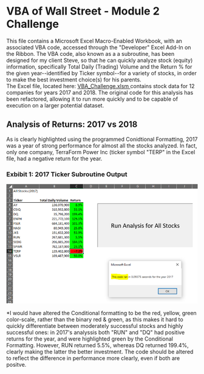 # VBA of Wall Street - Module 2 Challenge
This file contains a Microsoft Excel Macro-Enabled Workbook, with an associated VBA code, accessed through the "Developer" Excel Add-In on the Ribbon.
The VBA code, also known as a a subroutine, has been designed for my client Steve, so that he can quickly analyze stock (equity) information, specifically Total Daily (Trading) Volume and the Return % for the given year--identified by Ticker symbol--for a variety of stocks, in order to make the best investment choice(s) for his parents.  
  The Excel file, located here: [VBA_Challenge.xlsm ](https://github.com/deltaLyd/Module2VBA/blob/main/VBA_Challenge.xlsm) contains stock data for 12 companies for years 2017 and 2018.  The original code for this analysis has been refactored, allowing it to run more quickly and to be capable of execution on a larger potential dataset.
## Analysis of Returns: 2017 vs 2018
As is clearly highlighted using the programmed Conidtional Formatting, 2017 was a year of strong performance for almost all the stocks analyzed.  In fact, only one company, TerraForm Power Inc (ticker symbol "TERP" in the Excel file, had a negative return for the year. 
### Exbibit 1: 2017 Ticker Subroutine Output
![VBA_Challenge_2017.PNG](https://github.com/deltaLyd/Module2VBA/blob/main/Resources/VBA_Challenge_2017.PNG)













*I would have altered the Conditional formatting to be the red, yellow, green color-scale, rather than the binary red & green, as this makes it hard to quickly differentiate between moderately successful stocks and highly successful ones: in 2017's analyssis both "RUN" and "DQ" had positive returns for the year, and were highlighted green by the Conditional Formatting. However, RUN returned 5.5%, whereas DQ returned 199.4%, clearly making the latter the better investment. The code should be altered to reflect the difference in performance more clearly, even if both are positve.
